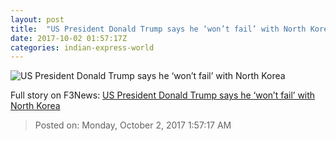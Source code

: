```yaml
---
layout: post
title:  "US President Donald Trump says he ‘won’t fail’ with North Korea"
date: 2017-10-02 01:57:17Z
categories: indian-express-world
---
```


![US President Donald Trump says he ‘won’t fail’ with North Korea](http://images.indianexpress.com/2017/08/ty.jpg?w=759)




Full story on F3News: [US President Donald Trump says he ‘won’t fail’ with North Korea](http://www.f3nws.com/n/gyNyEC)

> Posted on: Monday, October 2, 2017 1:57:17 AM
